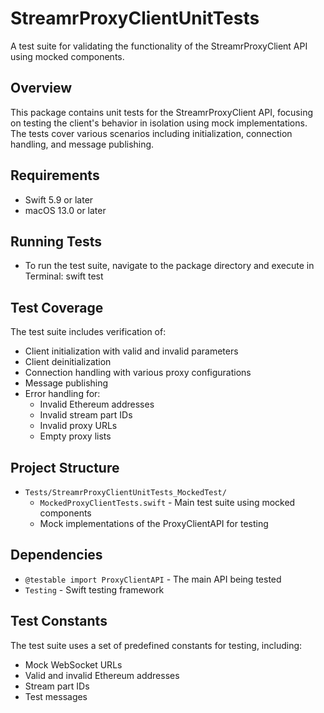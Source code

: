 # StreamrProxyClientUnitTests

A test suite for validating the functionality of the StreamrProxyClient API using mocked components.

## Overview

This package contains unit tests for the StreamrProxyClient API, focusing on testing the client's behavior in isolation using mock implementations. The tests cover various scenarios including initialization, connection handling, and message publishing.

## Requirements

- Swift 5.9 or later
- macOS 13.0 or later

## Running Tests

- To run the test suite, navigate to the package directory and execute in Terminal: swift test

## Test Coverage

The test suite includes verification of:

- Client initialization with valid and invalid parameters
- Client deinitialization
- Connection handling with various proxy configurations
- Message publishing
- Error handling for:
  - Invalid Ethereum addresses
  - Invalid stream part IDs
  - Invalid proxy URLs
  - Empty proxy lists

## Project Structure

- `Tests/StreamrProxyClientUnitTests_MockedTest/`
  - `MockedProxyClientTests.swift` - Main test suite using mocked components
  - Mock implementations of the ProxyClientAPI for testing

## Dependencies

- `@testable import ProxyClientAPI` - The main API being tested
- `Testing` - Swift testing framework

## Test Constants

The test suite uses a set of predefined constants for testing, including:
- Mock WebSocket URLs
- Valid and invalid Ethereum addresses
- Stream part IDs
- Test messages
